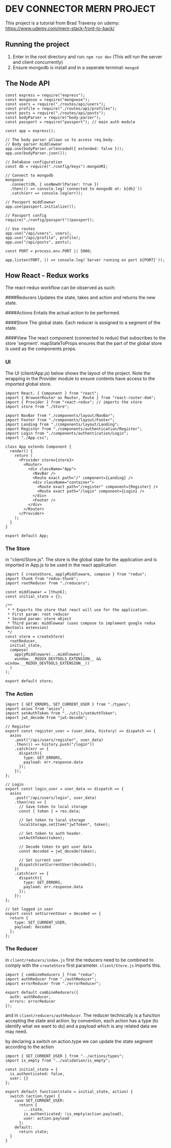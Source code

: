 # DEV CONNECTOR MERN PROJECT

This project is a tutorial from Brad Traversy on udemy: https://www.udemy.com/mern-stack-front-to-back/

## Running the project

1. Enter in the root directory and run: `npm run dev` (This will run the server and client concurrently)
2. Ensure mongodb is install and in a seperate terminal: `mongod`

## The Node API

```
const express = require("express");
const mongoose = require("mongoose");
const users = require("./routes/api/users");
const profile = require("./routes/api/profiles");
const posts = require("./routes/api/posts");
const bodyParser = require("body-parser");
const passport = require("passport"); // main auth module

const app = express();

// The body parser allows us to access req.body.
// Body parser middlewear
app.use(bodyParser.urlencoded({ extended: false }));
app.use(bodyParser.json());

// Database configuration
const db = require("./config/keys").mongoURI;

// Connect to mongodb
mongoose
  .connect(db, { useNewUrlParser: true })
  .then(() => console.log(`connected to mongodb at: ${db}`))
  .catch(err => console.log(err));

// Passport middlewear
app.use(passport.initialize());

// Passport config
require("./config/passport")(passport);

// Use routes
app.use("/api/users", users);
app.use("/api/profile", profile);
app.use("/api/posts", posts);

const PORT = process.env.PORT || 5000;

app.listen(PORT, () => console.log(`Server running on port ${PORT}`));
```

## How React - Redux works

The react-redux workflow can be observed as such:

####Reducers
Updates the state, takes and action and returns the new state.

####Actions
Entails the actual action to be performed.

####Store
The global state. Each reducer is assigned to a segment of the state.

####View
The react component (connected to redux) that subscribes to the store 'segment'.
mapStateToProps ensures that the part of the global store is used as the components
props.

### UI

The UI (client/App.js) below shows the layout of the project. Note the wrapping in the Provider
module to ensure contents have access to the imported global store.

```
import React, { Component } from "react";
import { BrowserRouter as Router, Route } from "react-router-dom";
import { Provider } from "react-redux"; // imports the store
import store from "./Store";

import NavBar from "./components/layout/NavBar";
import Footer from "./components/layout/Footer";
import Landing from "./components/layout/Landing";
import Register from "./components/authentication/Register";
import Login from "./components/authentication/Login";
import "./App.css";

class App extends Component {
  render() {
    return (
      <Provider store={store}>
        <Router>
          <div className="App">
            <NavBar />
            <Route exact path="/" component={Landing} />
            <div className="container">
              <Route exact path="/register" component={Register} />
              <Route exact path="/login" component={Login} />
            </div>
            <Footer />
          </div>
        </Router>
      </Provider>
    );
  }
}

export default App;
```

### The Store

in "client/Store.js". The store is the global state for the application and is imported in
App.js to be used in the react application

```
import { createStore, applyMiddleware, compose } from "redux";
import thunk from "redux-thunk";
import rootReducer from "./reducers";

const middlewear = [thunk];
const initial_state = {};

/**
 * * Exports the store that react will use for the application.
 * First param: root reducer
 * Second param: store object
 * Third param: middlewear (uses compose to implement google redux devtools extension)
 */
const store = createStore(
  rootReducer,
  initial_state,
  compose(
    applyMiddleware(...middlewear),
    window.__REDUX_DEVTOOLS_EXTENSION__ && window.__REDUX_DEVTOOLS_EXTENSION__()
  )
);

export default store;
```

### The Action

```
import { GET_ERRORS, SET_CURRENT_USER } from "./types";
import axios from "axios";
import setAuthToken from "../utils/setAuthToken";
import jwt_decode from "jwt-decode";

// Register
export const register_user = (user_data, history) => dispatch => {
  axios
    .post("/api/users/register", user_data)
    .then(() => history.push("/login"))
    .catch(err => {
      dispatch({
        type: GET_ERRORS,
        payload: err.response.data
      });
    });
};

// Login
export const login_user = user_data => dispatch => {
  axios
    .post("/api/users/login", user_data)
    .then(res => {
      // Save token to local storage
      const { token } = res.data;

      // Set token to local storage
      localStorage.setItem("jwtToken", token);

      // Set token to auth header.
      setAuthToken(token);

      // Decode token to get user data
      const decoded = jwt_decode(token);

      // Set current user
      dispatch(setCurrentUser(decoded));
    })
    .catch(err => {
      dispatch({
        type: GET_ERRORS,
        payload: err.response.data
      });
    });
};

// Set logged in user
export const setCurrentUser = decoded => {
  return {
    type: SET_CURRENT_USER,
    payload: decoded
  };
};

```

### The Reducer

in `client/reducers/index.js` first the reducers need to be combined to comply with the
`createStore` first parameter. `client/Store.js` imports this.

```
import { combineReducers } from "redux";
import authReducer from "./authReducer";
import errorReducer from "./errorReducer";

export default combineReducers({
  auth: authReducer,
  errors: errorReducer
});
```

and in `client/reducers/authReducer`. The reducer technically is a function accepting
the state and action. by convention, each action has a type (to identify what we want to do) and a payload
which is any related data we may need.

by declaring a switch on action.type we can update the state segment according to the action

```
import { SET_CURRENT_USER } from "../actions/types";
import is_empty from "../validation/is_empty";

const initial_state = {
  is_authenticated: false,
  user: {}
};

export default function(state = initial_state, action) {
  switch (action.type) {
    case SET_CURRENT_USER:
      return {
        ...state,
        is_authenticated: !is_empty(action.payload),
        user: action.payload
      };
    default:
      return state;
  }
}
```
